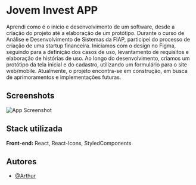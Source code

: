 
# Jovem Invest APP

Aprendi como é o início e desenvolvimento de um software, desde a criação do projeto até a elaboração de um protótipo. Durante o curso de Análise e Desenvolvimento de Sistemas da FIAP, participei do processo de criação de uma startup financeira. Iniciamos com o design no Figma, seguindo para a definição dos casos de uso, levantamento de requisitos e elaboração de histórias de uso. Ao longo do desenvolvimento, criamos um protótipo da tela inicial e do cadastro, utilizando um formulário para o site web/mobile. Atualmente, o projeto encontra-se em construção, em busca de aprimoramentos e implementações futuras.


## Screenshots

![App Screenshot](https://github.com/Arttutu/fintech/blob/master/public/design/telaInicial.png?raw=true)


## Stack utilizada

**Front-end:** React, React-Icons, StyledComponents




## Autores

- [@Arthur](https://github.com/Arttutu)


